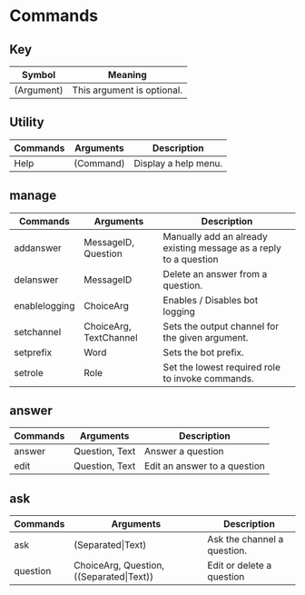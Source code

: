 # Commands

## Key
| Symbol     | Meaning                    |
| ---------- | -------------------------- |
| (Argument) | This argument is optional. |

## Utility
| Commands | Arguments | Description          |
| -------- | --------- | -------------------- |
| Help     | (Command) | Display a help menu. |

## manage
| Commands      | Arguments              | Description                                                       |
| ------------- | ---------------------- | ----------------------------------------------------------------- |
| addanswer     | MessageID, Question    | Manually add an already existing message as a reply to a question |
| delanswer     | MessageID              | Delete an answer from a question.                                 |
| enablelogging | ChoiceArg              | Enables / Disables bot logging                                    |
| setchannel    | ChoiceArg, TextChannel | Sets the output channel for the given argument.                   |
| setprefix     | Word                   | Sets the bot prefix.                                              |
| setrole       | Role                   | Set the lowest required role to invoke commands.                  |

## answer
| Commands | Arguments      | Description                  |
| -------- | -------------- | ---------------------------- |
| answer   | Question, Text | Answer a question            |
| edit     | Question, Text | Edit an answer to a question |

## ask
| Commands | Arguments                                | Description                 |
| -------- | ---------------------------------------- | --------------------------- |
| ask      | (Separated\|Text)                        | Ask the channel a question. |
| question | ChoiceArg, Question, ((Separated\|Text)) | Edit or delete a question   |

